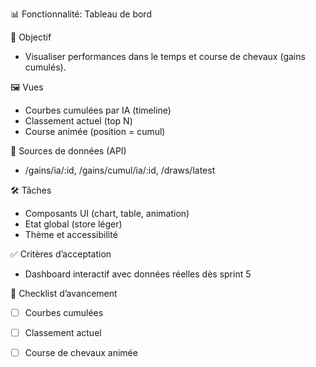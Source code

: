 📊 Fonctionnalité: Tableau de bord

🎯 Objectif

- Visualiser performances dans le temps et course de chevaux (gains cumulés).

🖼️ Vues

- Courbes cumulées par IA (timeline)
- Classement actuel (top N)
- Course animée (position = cumul)

🔌 Sources de données (API)

- /gains/ia/:id, /gains/cumul/ia/:id, /draws/latest

🛠️ Tâches

- Composants UI (chart, table, animation)
- Etat global (store léger)
- Thème et accessibilité

✅ Critères d’acceptation

- Dashboard interactif avec données réelles dès sprint 5

📝 Checklist d’avancement

- [ ] Courbes cumulées
- [ ] Classement actuel
- [ ] Course de chevaux animée

